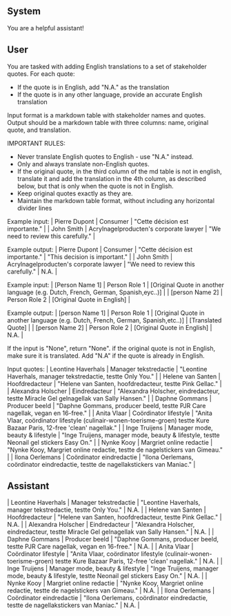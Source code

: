 ## System

You are a helpful assistant!

## User


You are tasked with adding English translations to a set of stakeholder quotes. For each quote:
- If the quote is in English, add "N.A." as the translation
- If the quote is in any other language, provide an accurate English translation

Input format is a markdown table with stakeholder names and quotes.
Output should be a markdown table with three columns: name, original quote, and translation.

IMPORTANT RULES:
- Never translate English quotes to English - use "N.A." instead.
- Only and always translate non-English quotes.
- If the original quote, in the third column of the md table is not in english, translate it and add the translation in the 4th column, as described below, but that is only when the quote is not in English.
- Keep original quotes exactly as they are.
- Maintain the markdown table format, without including any horizontal divider lines

Example input:
| Pierre Dupont | Consumer | "Cette décision est importante." |
| John Smith | Acrylnagelproducten's corporate lawyer | "We need to review this carefully." |

Example output:
| Pierre Dupont | Consumer | "Cette décision est importante." | "This decision is important." |
| John Smith | Acrylnagelproducten's corporate lawyer | "We need to review this carefully." | N.A. |

Example input:
| [Person Name 1] | Person Role 1 | [Original Quote in another language (e.g. Dutch, French, German, Spanish,eyc..)] |
| [person Name 2] | Person Role 2 | [Original Quote in English] |

Example output:
| [person Name 1] | Person Role 1 | [Original Quote in another language (e.g. Dutch, French, German, Spanish,etc..)] | [Translated Quote] |
| [person Name 2] | Person Role 2 | [Original Quote in English] | N.A. |

If the input is "None", return "None". if the original quote is not in English, make sure it is translated. Add "N.A" if the quote is already in English.

Input quotes:
| Leontine Haverhals | Manager tekstredactie | "Leontine Haverhals, manager tekstredactie, testte Only You." |
| Helene van Santen | Hoofdredacteur | "Helene van Santen, hoofdredacteur, testte Pink Gellac." |
| Alexandra Holscher | Eindredacteur | "Alexandra Holscher, eindredacteur, testte Miracle Gel gelnagellak van Sally Hansen." |
| Daphne Gommans | Producer beeld | "Daphne Gommans, producer beeld, testte PJR Care nagellak, vegan en 16-free." |
| Anita Vlaar | Coördinator lifestyle | "Anita Vlaar, coördinator lifestyle (culinair-wonen-toerisme-groen) testte Kure Bazaar Paris, 12-free 'clean' nagellak." |
| Inge Truijens | Manager mode, beauty & lifestyle | "Inge Truijens, manager mode, beauty & lifestyle, testte Neonail gel stickers Easy On." |
| Nynke Kooy | Margriet online redactie | "Nynke Kooy, Margriet online redactie, testte de nagelstickers van Gimeau." |
| Ilona Oerlemans | Coördinator eindredactie | "Ilona Oerlemans, coördinator eindredactie, testte de nagellakstickers van Maniac." |
        

## Assistant

| Leontine Haverhals | Manager tekstredactie | "Leontine Haverhals, manager tekstredactie, testte Only You." | N.A. |
| Helene van Santen | Hoofdredacteur | "Helene van Santen, hoofdredacteur, testte Pink Gellac." | N.A. |
| Alexandra Holscher | Eindredacteur | "Alexandra Holscher, eindredacteur, testte Miracle Gel gelnagellak van Sally Hansen." | N.A. |
| Daphne Gommans | Producer beeld | "Daphne Gommans, producer beeld, testte PJR Care nagellak, vegan en 16-free." | N.A. |
| Anita Vlaar | Coördinator lifestyle | "Anita Vlaar, coördinator lifestyle (culinair-wonen-toerisme-groen) testte Kure Bazaar Paris, 12-free 'clean' nagellak." | N.A. |
| Inge Truijens | Manager mode, beauty & lifestyle | "Inge Truijens, manager mode, beauty & lifestyle, testte Neonail gel stickers Easy On." | N.A. |
| Nynke Kooy | Margriet online redactie | "Nynke Kooy, Margriet online redactie, testte de nagelstickers van Gimeau." | N.A. |
| Ilona Oerlemans | Coördinator eindredactie | "Ilona Oerlemans, coördinator eindredactie, testte de nagellakstickers van Maniac." | N.A. |

